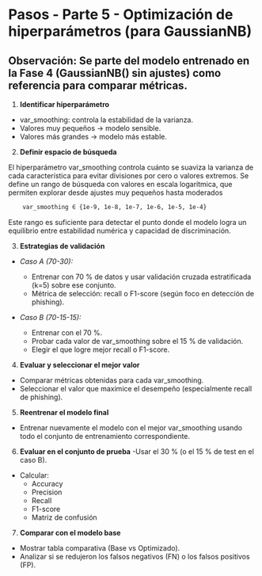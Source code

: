 # Pasos - Parte 5 - Optimización de hiperparámetros (para GaussianNB)
## Observación: Se parte del modelo entrenado en la Fase 4 (GaussianNB() sin ajustes) como referencia para comparar métricas.

1) **Identificar hiperparámetro**

- var_smoothing: controla la estabilidad de la varianza.
- Valores muy pequeños → modelo sensible.
- Valores más grandes → modelo más estable.

2) **Definir espacio de búsqueda**

El hiperparámetro var_smoothing controla cuánto se suaviza la varianza de cada característica para evitar divisiones por cero o valores extremos.
Se define un rango de búsqueda con valores en escala logarítmica, que permiten explorar desde ajustes muy pequeños hasta moderados

```bash
    var_smoothing ∈ {1e-9, 1e-8, 1e-7, 1e-6, 1e-5, 1e-4}
```
Este rango es suficiente para detectar el punto donde el modelo logra un equilibrio entre estabilidad numérica y capacidad de discriminación.

3) **Estrategias de validación**

* *Caso A (70-30):*
    - Entrenar con 70 % de datos y usar validación cruzada estratificada (k=5) sobre ese conjunto.
    - Métrica de selección: recall o F1-score (según foco en detección de phishing).

* *Caso B (70-15-15):*
    - Entrenar con el 70 %.
    - Probar cada valor de var_smoothing sobre el 15 % de validación.
    - Elegir el que logre mejor recall o F1-score.

4) **Evaluar y seleccionar el mejor valor**

- Comparar métricas obtenidas para cada var_smoothing.
- Seleccionar el valor que maximice el desempeño (especialmente recall de phishing).

5) **Reentrenar el modelo final**

- Entrenar nuevamente el modelo con el mejor var_smoothing usando todo el conjunto de entrenamiento correspondiente.

6) **Evaluar en el conjunto de prueba**
-Usar el 30 % (o el 15 % de test en el caso B).
- Calcular:
    - Accuracy
    - Precision    
    - Recall
    - F1-score
    - Matriz de confusión

7) **Comparar con el modelo base**    
- Mostrar tabla comparativa (Base vs Optimizado).    
- Analizar si se redujeron los falsos negativos (FN) o los falsos positivos (FP).